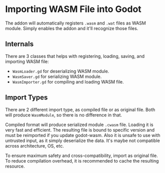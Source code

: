 # Importing WASM File into Godot

The addon will automatically registers `.wasm` and `.wat` files as WASM module.
Simply enables the addon and it'll recognize those files.

## Internals

There are 3 classes that helps with
registering, loading, saving, and importing WASM file:
- `WasmLoader.gd` for deserializing WASM module.
- `WasmSaver.gd` for serializing WASM module.
- `WasmImporter.gd` for compiling and loading WASM file.

## Import Types

There are 2 different import type, as compiled file or as original file.
Both will produce `WasmModule`, so there is no difference in that.

Compiled format will produce serialized module `.cwasm` file.
Loading it is very fast and efficient.
The resulting file is bound to specific version and
must be reimported if you update godot-wasm.
Also it is unsafe to use with untrusted input,
as it simply deserialize the data.
It's maybe not compatible across architecture, OS, etc.

To ensure maximum safety and cross-compatibility, import as original file.
To reduce compilation overhead,
it is recommended to cache the resulting resource.
